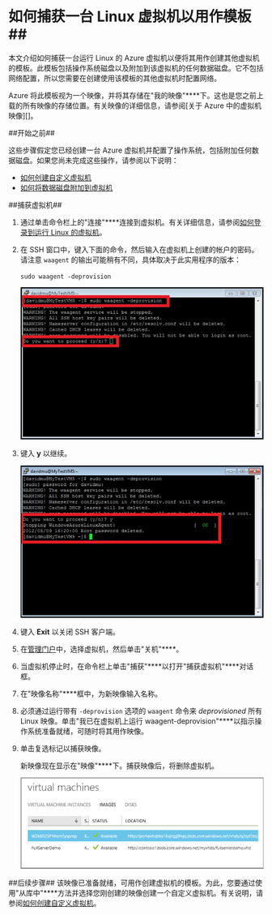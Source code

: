 <properties linkid="manage-linux-howto-capture-an-image" urlDisplayName="Capture an image" pageTitle="捕获运行 Linux 的虚拟机的映像" metaKeywords="Azure Linux vm, Linux vm" description="了解如何捕获运行 Linux 的 Azure 虚拟机 (VM) 的映像。 " metaCanonical="" services="virtual-machines" documentationCenter="" title="How to Capture an Image of a Virtual Machine Running Linux" authors="kathydav" solutions="" manager="jeffreyg" editor="tysonn" />
<tags ms.service="virtual-machines"
    ms.date=""
    wacn.date=""
    />



# 如何捕获一台 Linux 虚拟机以用作模板##

本文介绍如何捕获一台运行 Linux 的 Azure 虚拟机以便将其用作创建其他虚拟机的模板。此模板包括操作系统磁盘以及附加到该虚拟机的任何数据磁盘。它不包括网络配置，所以您需要在创建使用该模板的其他虚拟机时配置网络。

Azure 将此模板视为一个映像，并将其存储在"我的映像"****下。这也是您之前上载的所有映像的存储位置。有关映像的详细信息，请参阅[关于 Azure 中的虚拟机映像][]。

##开始之前##

这些步骤假定您已经创建一台 Azure 虚拟机并配置了操作系统，包括附加任何数据磁盘。如果您尚未完成这些操作，请参阅以下说明：

- [如何创建自定义虚拟机][]
- [如何将数据磁盘附加到虚拟机][]

##捕获虚拟机##

1. 通过单击命令栏上的"连接"****连接到虚拟机。有关详细信息，请参阅[如何登录到运行 Linux 的虚拟机][]。

2. 在 SSH 窗口中，键入下面的命令，然后输入在虚拟机上创建的帐户的密码。请注意 `waagent` 的输出可能稍有不同，具体取决于此实用程序的版本：

	`sudo waagent -deprovision`

	![Deprovision the virtual machine](./media/virtual-machines-linux-capture-image/LinuxDeprovision.png)


3. 键入 **y** 以继续。

	![Deprovision of virtual machine successful](./media/virtual-machines-linux-capture-image/LinuxDeprovision2.png)

4. 键入 **Exit** 以关闭 SSH 客户端。

5. 在[管理门户](http://manage.windowsazure.cn)中，选择虚拟机，然后单击"关机"****。

6. 当虚拟机停止时，在命令栏上单击"捕获"****以打开"捕获虚拟机"****对话框。

7.	在"映像名称"****框中，为新映像输入名称。

8.	必须通过运行带有 `-deprovision` 选项的 `waagent` 命令来 *deprovisioned* 所有 Linux 映像。单击"我已在虚拟机上运行 waagent-deprovision"****以指示操作系统准备就绪，可随时将其用作映像。

9.	单击复选标记以捕获映像。

	新映像现在显示在"映像"****下。捕获映像后，将删除虚拟机。

	![Image capture successful](./media/virtual-machines-linux-capture-image/VMCapturedImageAvailable.png)

##后续步骤##
该映像已准备就绪，可用作创建虚拟机的模板。为此，您要通过使用"从库中"****方法并选择您刚创建的映像创建一个自定义虚拟机。有关说明，请参阅[如何创建自定义虚拟机][]。
	
[如何登录到运行 Linux 的虚拟机]: ../virtual-machines-linux-how-to-log-on
[管理磁盘和映像]:http://msdn.microsoft.com/zh-cn/library/azure/jj672979.aspx
[如何创建自定义虚拟机]: ../virtual-machines-create-custom/
[如何将数据磁盘附加到虚拟机]: ../storage-windows-attach-disk/

